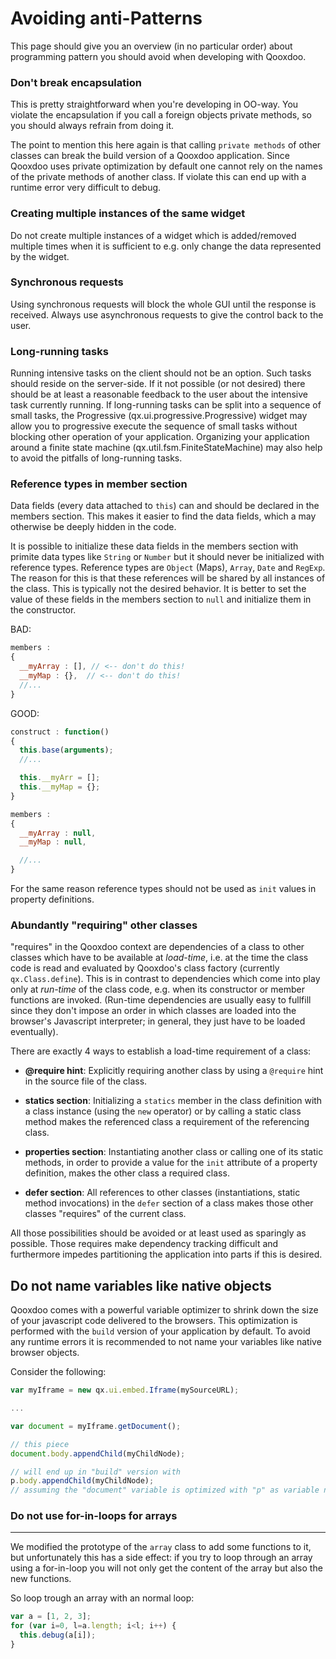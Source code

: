 # Avoiding anti-Patterns

This page should give you an overview (in no particular order) about programming
pattern you should avoid when developing with Qooxdoo.

### Don't break encapsulation

This is pretty straightforward when you're developing in OO-way. You violate the
encapsulation if you call a foreign objects private methods, so you should
always refrain from doing it.

The point to mention this here again is that calling `private methods` of other
classes can break the build version of a Qooxdoo application. Since Qooxdoo uses
private optimization by default one cannot rely on the names of the private
methods of another class. If violate this can end up with a runtime error very
difficult to debug.

### Creating multiple instances of the same widget

Do not create multiple instances of a widget which is added/removed multiple
times when it is sufficient to e.g. only change the data represented by the
widget.

### Synchronous requests

Using synchronous requests will block the whole GUI until the response is
received. Always use asynchronous requests to give the control back to the user.

### Long-running tasks

Running intensive tasks on the client should not be an option. Such tasks should
reside on the server-side. If it not possible (or not desired) there should be
at least a reasonable feedback to the user about the intensive task currently
running. If long-running tasks can be split into a sequence of small tasks, the
Progressive (qx.ui.progressive.Progressive) widget may allow you to progressive
execute the sequence of small tasks without blocking other operation of your
application. Organizing your application around a finite state machine
(qx.util.fsm.FiniteStateMachine) may also help to avoid the pitfalls of
long-running tasks.

### Reference types in member section

Data fields (every data attached to `this`) can and should be declared in the
members section. This makes it easier to find the data fields, which a may
otherwise be deeply hidden in the code.

It is possible to initialize these data fields in the members section with
primite data types like `String` or `Number` but it should never be initialized
with reference types. Reference types are `Object` (Maps), `Array`, `Date` and
`RegExp`. The reason for this is that these references will be shared by all
instances of the class. This is typically not the desired behavior. It is better
to set the value of these fields in the members section to `null` and initialize
them in the constructor.

BAD:

```javascript
members :
{
  __myArray : [], // <-- don't do this!
  __myMap : {},  // <-- don't do this!
  //...
}
```

GOOD:

```javascript
construct : function()
{
  this.base(arguments);
  //...

  this.__myArr = [];
  this.__myMap = {};
}

members :
{
  __myArray : null,
  __myMap : null,

  //...
}
```

For the same reason reference types should not be used as `init` values in
property definitions.

### Abundantly "requiring" other classes

"requires" in the Qooxdoo context are dependencies of a class to other classes
which have to be available at _load-time_, i.e. at the time the class code is
read and evaluated by Qooxdoo's class factory (currently `qx.Class.define`).
This is in contrast to dependencies which come into play only at _run-time_ of
the class code, e.g. when its constructor or member functions are invoked.
(Run-time dependencies are usually easy to fullfill since they don't impose an
order in which classes are loaded into the browser's Javascript interpreter; in
general, they just have to be loaded eventually).

There are exactly 4 ways to establish a load-time requirement of a class:

- **@require hint**: Explicitly requiring another
  class by using a `@require` hint in the source file of the class.

- **statics section**: Initializing a `statics` member in the class definition
  with a class instance (using the `new` operator) or by calling a static class
  method makes the referenced class a requirement of the referencing class.

- **properties section**: Instantiating another class or calling one of its
  static methods, in order to provide a value for the `init` attribute of a
  property definition, makes the other class a required class.

- **defer section**: All references to other classes (instantiations, static
  method invocations) in the `defer` section of a class makes those other
  classes "requires" of the current class.
  

All those possibilities should be avoided or at least used as sparingly as
possible. Those requires make dependency tracking difficult and furthermore
impedes partitioning the application into parts if this is desired.

## Do not name variables like native objects

Qooxdoo comes with a powerful variable optimizer to shrink down the size of your
javascript code delivered to the browsers. This optimization is performed with
the `build` version of your application by default. To avoid any runtime errors
it is recommended to not name your variables like native browser objects.

Consider the following:

```javascript
var myIframe = new qx.ui.embed.Iframe(mySourceURL);

...

var document = myIframe.getDocument();

// this piece
document.body.appendChild(myChildNode);

// will end up in "build" version with
p.body.appendChild(myChildNode);
// assuming the "document" variable is optimized with "p" as variable name
```

### Do not use for-in-loops for arrays

---

We modified the prototype of the `array` class to add some functions to it, but
unfortunately this has a side effect: if you try to loop through an array using
a for-in-loop you will not only get the content of the array but also the new
functions.

So loop trough an array with an normal loop:

```javascript
var a = [1, 2, 3];
for (var i=0, l=a.length; i<l; i++) {
  this.debug(a[i]);
}
```

```
